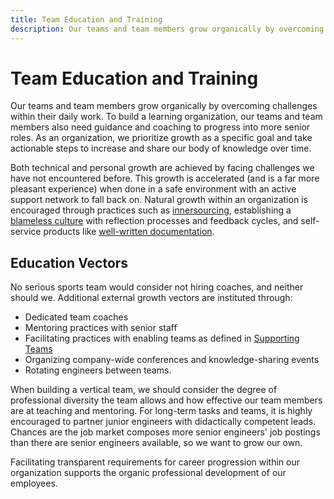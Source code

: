 ```yaml
---
title: Team Education and Training
description: Our teams and team members grow organically by overcoming challenges within their daily work. To build a learning organization, our teams and team members also need guidance and coaching to progress into more senior roles. As an organization, we prioritize growth as a specific goal and take actionable steps to increase and share our body of knowledge over time.
---
```


# Team Education and Training

Our teams and team members grow organically by overcoming challenges within their daily work. To build a learning organization, our teams and team members also need guidance and coaching to progress into more senior roles. As an organization, we prioritize growth as a specific goal and take actionable steps to increase and share our body of knowledge over time.

Both technical and personal growth are achieved by facing challenges we have not encountered before. This growth is accelerated (and is a far more pleasant experience) when done in a safe environment with an active support network to fall back on. Natural growth within an organization is encouraged through practices such as [innersourcing](./innersourcing.md), establishing a [blameless culture](../introduction/blameless-culture.md) with reflection processes and feedback cycles, and self-service products like [well-written documentation]().

<!--
TODO: (Daniel) embed here, moved from section introduction

Theoretical "best" practices and academic anecdotes do not change the practices present in our organization. We build sociotechnical frameworks to establish a growth mindset. We ensure two traits for continuous development. Dedicated time for learning, reserved time slots for internal trainings, R%D, hackathons, and conferences. We create a blameless environment for people to admit mistakes and encourage curiousity and comfort with unfamiliarity with a subject.
-->

## Education Vectors

No serious sports team would consider not hiring coaches, and neither should we. Additional external growth vectors are instituted through:

- Dedicated team coaches
- Mentoring practices with senior staff
- Facilitating practices with enabling teams as defined in [Supporting Teams](./internal-supporting-teams.md)
- Organizing company-wide conferences and knowledge-sharing events
- Rotating engineers between teams.

When building a vertical team, we should consider the degree of professional diversity the team allows and how effective our team members are at teaching and mentoring. For long-term tasks and teams, it is highly encouraged to partner junior engineers with didactically competent leads. Chances are the job market composes more senior engineers' job postings than there are senior engineers available, so we want to grow our own.

Facilitating transparent requirements for career progression within our organization supports the organic professional development of our employees.
